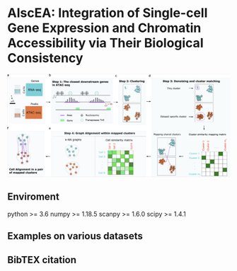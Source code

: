 # AIscEA: Integration of Single-cell Gene Expression and Chromatin Accessibility via Their Biological Consistency

![alt text](img/overview.png)

## Enviroment
python >= 3.6
numpy >= 1.18.5
scanpy >= 1.6.0
scipy >= 1.4.1

## Examples on various datasets

## BibTEX citation